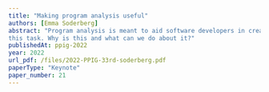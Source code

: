 ```yaml
---
title: "Making program analysis useful"
authors: [Emma Soderberg]
abstract: "Program analysis is meant to aid software developers in creating software, but often fails at
this task. Why is this and what can we do about it?"
publishedAt: ppig-2022
year: 2022
url_pdf: /files/2022-PPIG-33rd-soderberg.pdf
paperType: "Keynote"
paper_number: 21
---
```

